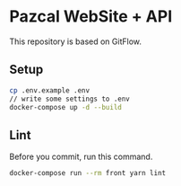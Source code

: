 # Pazcal WebSite + API
This repository is based on GitFlow.
## Setup
```sh
cp .env.example .env
// write some settings to .env
docker-compose up -d --build
```
## Lint
Before you commit, run this command.
```sh
docker-compose run --rm front yarn lint
```